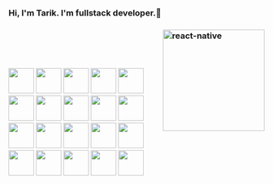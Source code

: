 <link rel="stylesheet" href="https://cdnjs.cloudflare.com/ajax/libs/animate.css/4.1.1/animate.min.css"/>
<h3 class="animate__animated animate__bounce">Hi, I'm Tarik. I'm fullstack developer.👋<h3/>

<img src="https://github.com/mrtarikozturk/mrtarikozturk/blob/master/animation_500_kd7ngokt.gif" alt="react-native" width="200" height="200" align="right" style="max-width:100%;">


<img src="https://camo.githubusercontent.com/ecdf091dc9f099a6db3e61242963a3a5412ae6a8/687474703a2f2f696d672e736869656c64732e696f2f62616467652f746563682d737461636b2d3036393066612e7376673f7374796c653d666c6174" alt="" data-canonical-src="http://img.shields.io/badge/tech-stack-0690fa.svg?style=flat" style="max-width:100%;">
<br/>
<br/>
<br/>
<br/>
<p><img src="https://github.com/mrtarikozturk/mrtarikozturk/blob/master/c%23.png" width="50" height="50">
<img src="https://github.com/mrtarikozturk/mrtarikozturk/blob/master/css3.png" width="50" height="50">
<img src="https://github.com/mrtarikozturk/mrtarikozturk/blob/master/dj.png" width="50" height="50">
<img src="https://github.com/mrtarikozturk/mrtarikozturk/blob/master/drive.png" width="50" height="50">
<img src="https://github.com/mrtarikozturk/mrtarikozturk/blob/master/es6.jpg" width="50" height="50">
<img src="https://github.com/mrtarikozturk/mrtarikozturk/blob/master/font.jpg" width="50" height="50">
<img src="https://github.com/mrtarikozturk/mrtarikozturk/blob/master/git.png" width="50" height="50">
<img src="https://github.com/mrtarikozturk/mrtarikozturk/blob/master/gmail.jpg" width="50" height="50">
<img src="https://github.com/mrtarikozturk/mrtarikozturk/blob/master/html.png" width="50" height="50">
<img src="https://github.com/mrtarikozturk/mrtarikozturk/blob/master/jira.jpg" width="50" height="50">
<img src="https://github.com/mrtarikozturk/mrtarikozturk/blob/master/mysql.png" width="50" height="50">
<img src="https://github.com/mrtarikozturk/mrtarikozturk/blob/master/node.png" width="50" height="50">
<img src="https://github.com/mrtarikozturk/mrtarikozturk/blob/master/postman.png" width="50" height="50">
<img src="https://github.com/mrtarikozturk/mrtarikozturk/blob/master/react.jpg" width="50" height="50">
<img src="https://github.com/mrtarikozturk/mrtarikozturk/blob/master/sgithub.png" width="50" height="50">
<img src="https://github.com/mrtarikozturk/mrtarikozturk/blob/master/sass.png" width="50" height="50">
<img src="https://github.com/mrtarikozturk/mrtarikozturk/blob/master/slack0.jpg" width="50" height="50">
<img src="https://github.com/mrtarikozturk/mrtarikozturk/blob/master/reactt.png" width="50" height="50">
<img src="https://github.com/mrtarikozturk/mrtarikozturk/blob/master/stackover.png" width="50" height="50">
<img src="https://github.com/mrtarikozturk/mrtarikozturk/blob/master/vs.png" width="50" height="50">
<p/>



<!--
**mrtarikozturk/mrtarikozturk** is a ✨ _special_ ✨ repository because its `README.md` (this file) appears on your GitHub profile.

Here are some ideas to get you started:

- 🔭 I’m currently working on ...
- 🌱 I’m currently learning ...
- 👯 I’m looking to collaborate on ...
- 🤔 I’m looking for help with ...
- 💬 Ask me about ...
- 📫 How to reach me: ...
- 😄 Pronouns: ...
- ⚡ Fun fact: ...
-->
